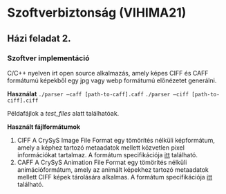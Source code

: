 # Szoftverbiztonság (VIHIMA21)
## Házi feladat 2.
### Szoftver implementáció

C/C++ nyelven írt open source alkalmazás, amely képes CIFF és CAFF formátumú képekből egy jpg vagy
webp formátumú előnézetet generálni.

**Használat**
`./parser –caff [path-to-caff].caff`
`./parser –ciff [path-to-ciff].ciff`

Példafájlok a *test_files* alatt találhatóak.

**Használt fájlformátumok**
1. CIFF
A CrySyS Image File Format egy tömörítés nélküli képformátum, amely a képhez tartozó metaadatok mellett közvetlen pixel információkat tartalmaz. A formátum specifikációja [itt](https://www.crysys.hu/downloads/vihima06/2020/CIFF.txt) található.
2. CAFF
A CrySyS Animation File Format egy tömörítés nélküli animációformátum, amely az animált képekhez tartozó metaadatok mellett CIFF képek tárolására alkalmas. A formátum specifikációja [itt](https://www.crysys.hu/downloads/vihima06/2020/CAFF.txt) található.
